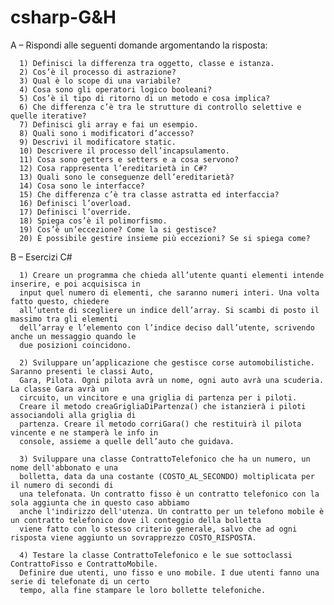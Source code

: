 # csharp-G&H

A – Rispondi alle seguenti domande argomentando la risposta:

      1) Definisci la differenza tra oggetto, classe e istanza.
      2) Cos’è il processo di astrazione?
      3) Qual è lo scope di una variabile?
      4) Cosa sono gli operatori logico booleani?
      5) Cos’è il tipo di ritorno di un metodo e cosa implica?
      6) Che differenza c’è tra le strutture di controllo selettive e quelle iterative?
      7) Definisci gli array e fai un esempio.
      8) Quali sono i modificatori d’accesso?
      9) Descrivi il modificatore static.
      10) Descrivere il processo dell’incapsulamento.
      11) Cosa sono getters e setters e a cosa servono?
      12) Cosa rappresenta l’ereditarietà in C#?
      13) Quali sono le conseguenze dell’ereditarietà?
      14) Cosa sono le interfacce?
      15) Che differenza c’è tra classe astratta ed interfaccia?
      16) Definisci l’overload.
      17) Definisci l’override.
      18) Spiega cos’è il polimorfismo.
      19) Cos’è un’eccezione? Come la si gestisce?
      20) È possibile gestire insieme più eccezioni? Se si spiega come?
    
B – Esercizi C#

      1) Creare un programma che chieda all’utente quanti elementi intende inserire, e poi acquisisca in
      input quel numero di elementi, che saranno numeri interi. Una volta fatto questo, chiedere
      all’utente di scegliere un indice dell’array. Si scambi di posto il massimo tra gli elementi
      dell’array e l’elemento con l’indice deciso dall’utente, scrivendo anche un messaggio quando le
      due posizioni coincidono.
      
      2) Sviluppare un’applicazione che gestisce corse automobilistiche. Saranno presenti le classi Auto,
      Gara, Pilota. Ogni pilota avrà un nome, ogni auto avrà una scuderia. La classe Gara avrà un
      circuito, un vincitore e una griglia di partenza per i piloti.
      Creare il metodo creaGrigliaDiPartenza() che istanzierà i piloti associandoli alla griglia di
      partenza. Creare il metodo corriGara() che restituirà il pilota vincente e ne stamperà le info in
      console, assieme a quelle dell’auto che guidava.
      
      3) Sviluppare una classe ContrattoTelefonico che ha un numero, un nome dell'abbonato e una
      bolletta, data da una costante (COSTO_AL_SECONDO) moltiplicata per il numero di secondi di
      una telefonata. Un contratto fisso è un contratto telefonico con la sola aggiunta che in questo caso abbiamo
      anche l'indirizzo dell'utenza. Un contratto per un telefono mobile è un contratto telefonico dove il conteggio della bolletta
      viene fatto con lo stesso criterio generale, salvo che ad ogni risposta viene aggiunto un sovrapprezzo COSTO_RISPOSTA.
      
      4) Testare la classe ContrattoTelefonico e le sue sottoclassi ContrattoFisso e ContrattoMobile.
      Definire due utenti, uno fisso e uno mobile. I due utenti fanno una serie di telefonate di un certo
      tempo, alla fine stampare le loro bollette telefoniche.
